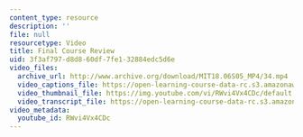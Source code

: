 ```yaml
---
content_type: resource
description: ''
file: null
resourcetype: Video
title: Final Course Review
uid: 3f3af797-d8d8-60df-7fe1-32884edc5d6e
video_files:
  archive_url: http://www.archive.org/download/MIT18.06S05_MP4/34.mp4
  video_captions_file: https://open-learning-course-data-rc.s3.amazonaws.com/18-06sc-linear-algebra-fall-2011/2b005b0553525b3693ef6a5beca2036a_RWvi4Vx4CDc.vtt
  video_thumbnail_file: https://img.youtube.com/vi/RWvi4Vx4CDc/default.jpg
  video_transcript_file: https://open-learning-course-data-rc.s3.amazonaws.com/18-06sc-linear-algebra-fall-2011/aaf7b61135ed6575e3d3cfe857a3946b_RWvi4Vx4CDc.pdf
video_metadata:
  youtube_id: RWvi4Vx4CDc
---
```


